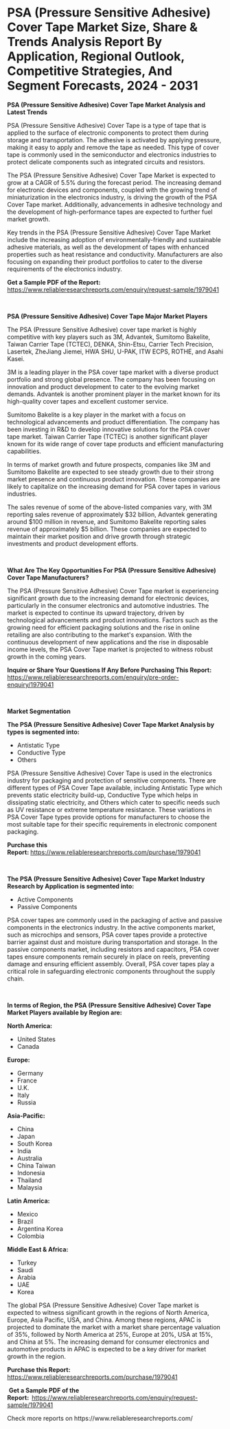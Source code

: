 <p><h1>PSA (Pressure Sensitive Adhesive) Cover Tape Market Size, Share & Trends Analysis Report By Application, Regional Outlook, Competitive Strategies, And Segment Forecasts, 2024 - 2031</h1></p><p><strong>PSA (Pressure Sensitive Adhesive) Cover Tape Market Analysis and Latest Trends</strong></p>
<p><p>PSA (Pressure Sensitive Adhesive) Cover Tape is a type of tape that is applied to the surface of electronic components to protect them during storage and transportation. The adhesive is activated by applying pressure, making it easy to apply and remove the tape as needed. This type of cover tape is commonly used in the semiconductor and electronics industries to protect delicate components such as integrated circuits and resistors.</p><p>The PSA (Pressure Sensitive Adhesive) Cover Tape Market is expected to grow at a CAGR of 5.5% during the forecast period. The increasing demand for electronic devices and components, coupled with the growing trend of miniaturization in the electronics industry, is driving the growth of the PSA Cover Tape market. Additionally, advancements in adhesive technology and the development of high-performance tapes are expected to further fuel market growth.</p><p>Key trends in the PSA (Pressure Sensitive Adhesive) Cover Tape Market include the increasing adoption of environmentally-friendly and sustainable adhesive materials, as well as the development of tapes with enhanced properties such as heat resistance and conductivity. Manufacturers are also focusing on expanding their product portfolios to cater to the diverse requirements of the electronics industry.</p></p>
<p><strong>Get a Sample PDF of the Report:&nbsp;</strong> <a href="https://www.reliableresearchreports.com/enquiry/request-sample/1979041">https://www.reliableresearchreports.com/enquiry/request-sample/1979041</a></p>
<p>&nbsp;</p>
<p><strong>PSA (Pressure Sensitive Adhesive) Cover Tape Major Market Players</strong></p>
<p><p>The PSA (Pressure Sensitive Adhesive) cover tape market is highly competitive with key players such as 3M, Advantek, Sumitomo Bakelite, Taiwan Carrier Tape (TCTEC), DENKA, Shin-Etsu, Carrier Tech Precision, Lasertek, ZheJiang Jiemei, HWA SHU, U-PAK, ITW ECPS, ROTHE, and Asahi Kasei.</p><p>3M is a leading player in the PSA cover tape market with a diverse product portfolio and strong global presence. The company has been focusing on innovation and product development to cater to the evolving market demands. Advantek is another prominent player in the market known for its high-quality cover tapes and excellent customer service.</p><p>Sumitomo Bakelite is a key player in the market with a focus on technological advancements and product differentiation. The company has been investing in R&D to develop innovative solutions for the PSA cover tape market. Taiwan Carrier Tape (TCTEC) is another significant player known for its wide range of cover tape products and efficient manufacturing capabilities.</p><p>In terms of market growth and future prospects, companies like 3M and Sumitomo Bakelite are expected to see steady growth due to their strong market presence and continuous product innovation. These companies are likely to capitalize on the increasing demand for PSA cover tapes in various industries.</p><p>The sales revenue of some of the above-listed companies vary, with 3M reporting sales revenue of approximately $32 billion, Advantek generating around $100 million in revenue, and Sumitomo Bakelite reporting sales revenue of approximately $5 billion. These companies are expected to maintain their market position and drive growth through strategic investments and product development efforts.</p></p>
<p>&nbsp;</p>
<p><strong>What Are The Key Opportunities For PSA (Pressure Sensitive Adhesive) Cover Tape Manufacturers?</strong></p>
<p><p>The PSA (Pressure Sensitive Adhesive) Cover Tape market is experiencing significant growth due to the increasing demand for electronic devices, particularly in the consumer electronics and automotive industries. The market is expected to continue its upward trajectory, driven by technological advancements and product innovations. Factors such as the growing need for efficient packaging solutions and the rise in online retailing are also contributing to the market's expansion. With the continuous development of new applications and the rise in disposable income levels, the PSA Cover Tape market is projected to witness robust growth in the coming years.</p></p>
<p><strong>Inquire or Share Your Questions If Any Before Purchasing This Report:</strong> <a href="https://www.reliableresearchreports.com/enquiry/pre-order-enquiry/1979041">https://www.reliableresearchreports.com/enquiry/pre-order-enquiry/1979041</a></p>
<p>&nbsp;</p>
<p><strong>Market Segmentation</strong></p>
<p><strong>The PSA (Pressure Sensitive Adhesive) Cover Tape Market Analysis by types is segmented into:</strong></p>
<p><ul><li>Antistatic Type</li><li>Conductive Type</li><li>Others</li></ul></p>
<p><p>PSA (Pressure Sensitive Adhesive) Cover Tape is used in the electronics industry for packaging and protection of sensitive components. There are different types of PSA Cover Tape available, including Antistatic Type which prevents static electricity build-up, Conductive Type which helps in dissipating static electricity, and Others which cater to specific needs such as UV resistance or extreme temperature resistance. These variations in PSA Cover Tape types provide options for manufacturers to choose the most suitable tape for their specific requirements in electronic component packaging.</p></p>
<p><strong>Purchase this Report:&nbsp;</strong><a href="https://www.reliableresearchreports.com/purchase/1979041">https://www.reliableresearchreports.com/purchase/1979041</a></p>
<p>&nbsp;</p>
<p><strong>The PSA (Pressure Sensitive Adhesive) Cover Tape Market Industry Research by Application is segmented into:</strong></p>
<p><ul><li>Active Components</li><li>Passive Components</li></ul></p>
<p><p>PSA cover tapes are commonly used in the packaging of active and passive components in the electronics industry. In the active components market, such as microchips and sensors, PSA cover tapes provide a protective barrier against dust and moisture during transportation and storage. In the passive components market, including resistors and capacitors, PSA cover tapes ensure components remain securely in place on reels, preventing damage and ensuring efficient assembly. Overall, PSA cover tapes play a critical role in safeguarding electronic components throughout the supply chain.</p></p>
<p>&nbsp;</p>
<p><strong>In terms of Region, the PSA (Pressure Sensitive Adhesive) Cover Tape Market Players available by Region are:</strong></p>
<p>
    <p> <strong> North America: </strong>
        <ul>
            <li>United States</li>
            <li>Canada</li>
        </ul>
        </p> 
    <p> <strong> Europe: </strong>
        <ul>
            <li>Germany</li>
            <li>France</li>
            <li>U.K.</li>
            <li>Italy</li>
            <li>Russia</li>
        </ul>
        </p> 
    <p> <strong> Asia-Pacific: </strong>
        <ul>
            <li>China</li>
            <li>Japan</li>
            <li>South Korea</li>
            <li>India</li>
            <li>Australia</li>
            <li>China Taiwan</li>
            <li>Indonesia</li>
            <li>Thailand</li>
            <li>Malaysia</li>
        </ul>
        </p> 
    <p> <strong> Latin America: </strong>
        <ul>
            <li>Mexico</li>
            <li>Brazil</li>
            <li>Argentina Korea</li>
            <li>Colombia</li>
        </ul>
        </p> 
    <p> <strong> Middle East & Africa: </strong>
        <ul>
            <li>Turkey</li>
            <li>Saudi</li>
            <li>Arabia</li>
            <li>UAE</li>
            <li>Korea</li>
        </ul>
    </p>
    </p>
<p><p>The global PSA (Pressure Sensitive Adhesive) Cover Tape market is expected to witness significant growth in the regions of North America, Europe, Asia Pacific, USA, and China. Among these regions, APAC is projected to dominate the market with a market share percentage valuation of 35%, followed by North America at 25%, Europe at 20%, USA at 15%, and China at 5%. The increasing demand for consumer electronics and automotive products in APAC is expected to be a key driver for market growth in the region.</p></p>
<p><strong>Purchase this Report: </strong><a href="https://www.reliableresearchreports.com/purchase/1979041">https://www.reliableresearchreports.com/purchase/1979041</a></p>
<p>&nbsp;<strong>Get a Sample PDF of the Report:&nbsp;&nbsp;</strong><a href="https://www.reliableresearchreports.com/enquiry/request-sample/1979041">https://www.reliableresearchreports.com/enquiry/request-sample/1979041</a></p>
<p><strong></strong></p>
<p>Check more reports on https://www.reliableresearchreports.com/</p>